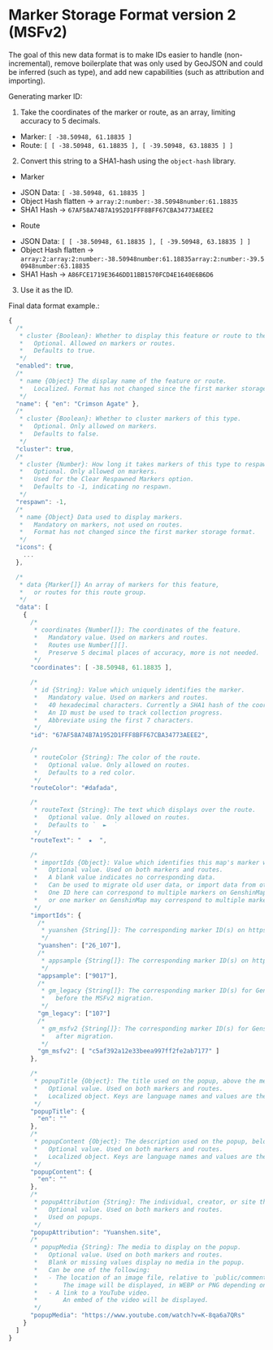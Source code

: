 # Marker Storage Format version 2 (MSFv2)

The goal of this new data format is to make IDs easier to handle (non-incremental), remove boilerplate that was only used by GeoJSON and could be inferred (such as type), and add new capabilities (such as attribution and importing).

Generating marker ID:

1. Take the coordinates of the marker or route, as an array, limiting accuracy to 5 decimals.

- Marker: `[ -38.50948, 61.18835 ]`
- Route: `[ [ -38.50948, 61.18835 ], [ -39.50948, 63.18835 ] ]`

2. Convert this string to a SHA1-hash using the `object-hash` library.

- Marker

* JSON Data: `[ -38.50948, 61.18835 ]`
* Object Hash flatten -> `array:2:number:-38.50948number:61.18835`
* SHA1 Hash -> `67AF58A74B7A1952D1FFF8BFF67CBA34773AEEE2`

- Route

* JSON Data: `[ [ -38.50948, 61.18835 ], [ -39.50948, 63.18835 ] ]`
* Object Hash flatten -> `array:2:array:2:number:-38.50948number:61.18835array:2:number:-39.50948number:63.18835`
* SHA1 Hash -> `A86FCE1719E3646DD11BB1570FCD4E1640E6B6D6`

3. Use it as the ID.

Final data format example.:

```javascript
{
  /*
   * cluster {Boolean}: Whether to display this feature or route to the user.
   *   Optional. Allowed on markers or routes.
   *   Defaults to true.
   */
  "enabled": true,
  /*
   * name {Object} The display name of the feature or route.
   *   Localized. Format has not changed since the first marker storage format.
   */
  "name": { "en": "Crimson Agate" },
  /*
   * cluster {Boolean}: Whether to cluster markers of this type.
   *   Optional. Only allowed on markers.
   *   Defaults to false.
   */
  "cluster": true,
  /*
   * cluster {Number}: How long it takes markers of this type to respawn, in seconds.
   *   Optional. Only allowed on markers.
   *   Used for the Clear Respawned Markers option.
   *   Defaults to -1, indicating no respawn.
   */
  "respawn": -1,
  /*
   * name {Object} Data used to display markers.
   *   Mandatory on markers, not used on routes.
   *   Format has not changed since the first marker storage format.
   */
  "icons": {
    ...
  },

  /*
   * data {Marker[]} An array of markers for this feature,
   *   or routes for this route group.
   */
  "data": [
    {
      /*
       * coordinates {Number[]}: The coordinates of the feature.
       *   Mandatory value. Used on markers and routes.
       *   Routes use Number[][].
       *   Preserve 5 decimal places of accuracy, more is not needed.
       */
      "coordinates": [ -38.50948, 61.18835 ],

      /*
       * id {String}: Value which uniquely identifies the marker.
       *   Mandatory value. Used on markers and routes.
       *   40 hexadecimal characters. Currently a SHA1 hash of the coordinates.
       *   An ID must be used to track collection progress.
       *   Abbreviate using the first 7 characters.
       */
      "id": "67AF58A74B7A1952D1FFF8BFF67CBA34773AEEE2",

      /*
       * routeColor {String}: The color of the route.
       *   Optional value. Only allowed on routes.
       *   Defaults to a red color.
       */
      "routeColor": "#dafada",

      /*
       * routeText {String}: The text which displays over the route.
       *   Optional value. Only allowed on routes.
       *   Defaults to `  ►  `
       */
      "routeText": "  ★  ",

      /*
       * importIds {Object}: Value which identifies this map's marker with other map's markers or previous versions' routes.
       *   Optional value. Used on both markers and routes.
       *   A blank value indicates no corresponding data.
       *   Can be used to migrate old user data, or import data from other sites.
       *   One ID here can correspond to multiple markers on GenshinMap,
       *   or one marker on GenshinMap may correspond to multiple markers on other sites.
       */
      "importIds": {
        /*
         * yuanshen {String[]}: The corresponding marker ID(s) on https://yuanshen.site/.
         */
        "yuanshen": ["26_107"],
        /*
         * appsample {String[]}: The corresponding marker ID(s) on https://genshin-impact-map.appsample.com/.
         */
        "appsample": ["9017"],
        /*
         * gm_legacy {String[]}: The corresponding marker ID(s) for GenshinMap
         *   before the MSFv2 migration.
         */
        "gm_legacy": ["107"]
        /*
         * gm_msfv2 {String[]}: The corresponding marker ID(s) for GenshinMap
         *   after migration.
         */
        "gm_msfv2": [ "c5af392a12e33beea997ff2fe2ab7177" ]
      },

      /*
       * popupTitle {Object}: The title used on the popup, above the media.
       *   Optional value. Used on both markers and routes.
       *   Localized object. Keys are language names and values are the string to display.
       */
      "popupTitle": {
        "en": ""
      },
      /*
       * popupContent {Object}: The description used on the popup, below the media.
       *   Optional value. Used on both markers and routes.
       *   Localized object. Keys are language names and values are the string to display.
       */
      "popupContent": {
        "en": ""
      },
      /*
       * popupAttribution {String}: The individual, creator, or site that provided this marker.
       *   Optional value. Used on both markers and routes.
       *   Used on popups.
       */
      "popupAttribution": "Yuanshen.site",
      /*
       * popupMedia {String}: The media to display on the popup.
       *   Optional value. Used on both markers and routes.
       *   Blank or missing values display no media in the popup.
       *   Can be one of the following:
       *   - The location of an image file, relative to `public/comments`.
       *       The image will be displayed, in WEBP or PNG depending on browser support.
       *   - A link to a YouTube video.
       *       An embed of the video will be displayed.
       */
      "popupMedia": "https://www.youtube.com/watch?v=K-8qa6a7QRs"
    }
  ]
}
```
